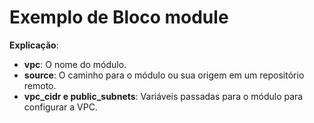 # Exemplo de Bloco module
**Explicação**:
- **vpc**: O nome do módulo.
- **source**: O caminho para o módulo ou sua origem em um repositório remoto.
- **vpc_cidr e public_subnets**: Variáveis passadas para o módulo para configurar a VPC.
